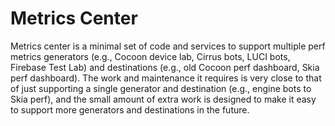 # Metrics Center

Metrics center is a minimal set of code and services to support multiple perf
metrics generators (e.g., Cocoon device lab, Cirrus bots, LUCI bots, Firebase
Test Lab) and destinations (e.g., old Cocoon perf dashboard, Skia perf
dashboard). The work and maintenance it requires is very close to that of just
supporting a single generator and destination (e.g., engine bots to Skia perf),
and the small amount of extra work is designed to make it easy to support more
generators and destinations in the future.
